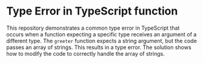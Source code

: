 # Type Error in TypeScript function
This repository demonstrates a common type error in TypeScript that occurs when a function expecting a specific type receives an argument of a different type.
The `greeter` function expects a string argument, but the code passes an array of strings. This results in a type error.
The solution shows how to modify the code to correctly handle the array of strings.